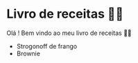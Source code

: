 # Livro de receitas :man_cook:

Olá ! Bem vindo ao meu livro de receitas 🐱‍👤

- Strogonoff de frango
- Brownie